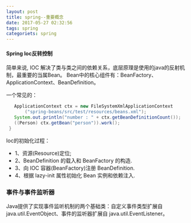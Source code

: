 ```yaml
---
layout: post
title: spring--重要概念
date: 2017-05-27 02:32:56
tags: spring
categoriets: spring
---
```


#### Spring Ioc反转控制

简单来说, IOC 解决了类与类之间的依赖关系，底层原理是使用的java的反射机制，最重要的当属Bean。
Bean中的核心组件有：BeanFactory、ApplicationContext、BeanDefinition。

一个常见的：
```JAVA
   ApplicationContext ctx = new FileSystemXmlApplicationContext
       ("spring-beans/src/test/resources/beans.xml");
   System.out.println("number : " + ctx.getBeanDefinitionCount());
   ((Person) ctx.getBean("person")).work();
 }
```

Ioc的初始化过程：
- 1、资源(Resource)定位;
- 2、BeanDefinition 的载入和 BeanFactory 的构造.
- 3、向 IOC 容器(BeanFactory)注册 BeanDefinition.
- 4、根据 lazy-init 属性初始化 Bean 实例和依赖注入.

<!-- more -->

### 事件与事件监听器

Java提供了实现事件监听机制的两个基础类：自定义事件类型扩展自 java.util.EventObject、事件的监听器扩展自 java.util.EventListener。